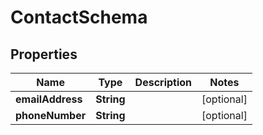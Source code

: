 
# ContactSchema

## Properties
Name | Type | Description | Notes
------------ | ------------- | ------------- | -------------
**emailAddress** | **String** |  |  [optional]
**phoneNumber** | **String** |  |  [optional]



